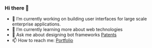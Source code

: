 ### Hi there 👋

- 🔭 I’m currently working on building user interfaces for large scale enterprise applications.
- 🌱 I’m currently learning more about web technologies
- 💬 Ask me about designing bot frameworks [Patents](https://patents.google.com/?inventor=Natesan+Sivagnanam)
- 📫 How to reach me: [Portfolio](https://natesan.netlify.app)

